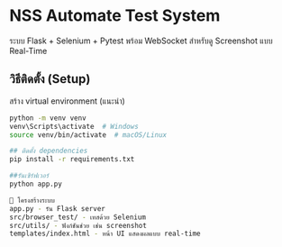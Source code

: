 # NSS Automate Test System

ระบบ Flask + Selenium + Pytest พร้อม WebSocket สำหรับดู Screenshot แบบ Real-Time

## วิธีติดตั้ง (Setup)

สร้าง virtual environment (แนะนำ)
```bash
python -m venv venv
venv\Scripts\activate  # Windows
source venv/bin/activate  # macOS/Linux

## ติดตั้ง dependencies
pip install -r requirements.txt

##รันเซิร์ฟเวอร์
python app.py

📁 โครงสร้างระบบ
app.py - รัน Flask server
src/browser_test/ - เทสด้วย Selenium
src/utils/ - ฟังก์ชันช่วย เช่น screenshot
templates/index.html - หน้า UI แสดงผลแบบ real-time
